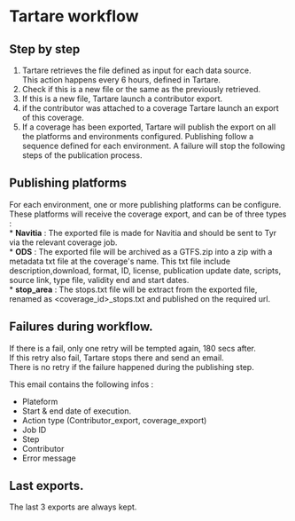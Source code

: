# Tartare workflow

## Step by step  
1. Tartare retrieves the file defined as input for each data source.  
    This action happens every 6 hours, defined in Tartare.  
2. Check if this is a new file or the same as the previously retrieved.  
3. If this is a new file, Tartare launch a contributor export. 
4. if the contributor was attached to a coverage Tartare launch an export of this coverage.  
5. If a coverage has been exported, Tartare will publish the export on all the platforms and environments configured.
    Publishing follow a sequence defined for each environment. A failure will stop the following steps of the publication process.

## Publishing platforms
For each environment, one or more publishing platforms can be configure.  
These platforms will receive the coverage export, and can be of three types :  
    * __Navitia__ : The exported file is made for Navitia and should be sent to Tyr via the relevant coverage job.  
    * __ODS__ : The exported file will be archived as a GTFS.zip into a zip with a metadata txt file at the coverage's name. This txt file include description,download, format, ID, license, publication update date, scripts, source link, type file, validity end and start dates.  
    * __stop_area__ : The stops.txt file will be extract from the exported file, renamed as <coverage_id>_stops.txt and published on the required url.   


## Failures during workflow.
If there is a fail, only one retry will be tempted again, 180 secs after.  
If this retry also fail, Tartare stops there and send an email.  
There is no retry if the failure happened during the publishing step.  

This email contains the following infos :  
   * Plateform  
   * Start & end date of execution.  
   * Action type (Contributor_export, coverage_export)  
   * Job ID  
   * Step  
   * Contributor  
   * Error message  
   
## Last exports.
The last 3 exports are always kept.  
   
